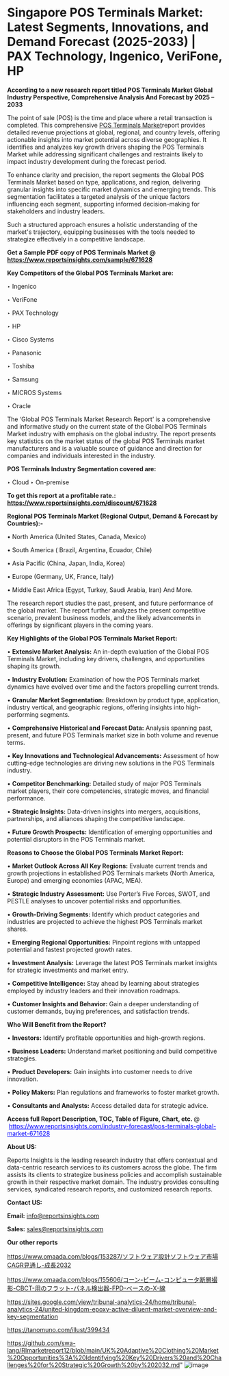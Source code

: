 # Singapore POS Terminals Market: Latest Segments, Innovations, and Demand Forecast (2025-2033) | PAX Technology, Ingenico, VeriFone, HP

<strong>According to a new research report titled POS Terminals Market Global Industry Perspective, Comprehensive Analysis And Forecast by 2025 – 2033</strong>

The point of sale (POS) is the time and place where a retail transaction is completed. This comprehensive <a href=https://www.reportsinsights.com/sample/671628>POS Terminals Market</a>report provides detailed revenue projections at global, regional, and country levels, offering actionable insights into market potential across diverse geographies. It identifies and analyzes key growth drivers shaping the POS Terminals Market while addressing significant challenges and restraints likely to impact industry development during the forecast period.

To enhance clarity and precision, the report segments the Global POS Terminals Market based on type, applications, and region, delivering granular insights into specific market dynamics and emerging trends. This segmentation facilitates a targeted analysis of the unique factors influencing each segment, supporting informed decision-making for stakeholders and industry leaders.

Such a structured approach ensures a holistic understanding of the market's trajectory, equipping businesses with the tools needed to strategize effectively in a competitive landscape.

<strong>Get a Sample PDF copy of POS Terminals Market </strong><strong>@<a href=https://www.reportsinsights.com/sample/671628 style=color:#0000ff;> https://www.reportsinsights.com/sample/671628</a></strong></font>

<strong>Key Competitors of the Global POS Terminals Market are:</strong>

‣ Ingenico

‣ VeriFone

‣ PAX Technology

‣ HP

‣ Cisco Systems

‣ Panasonic

‣ Toshiba

‣ Samsung

‣ MICROS Systems

‣ Oracle

The ‘Global POS Terminals Market Research Report’ is a comprehensive and informative study on the current state of the Global POS Terminals Market industry with emphasis on the global industry. The report presents key statistics on the market status of the global POS Terminals market manufacturers and is a valuable source of guidance and direction for companies and individuals interested in the industry.

<strong>POS Terminals Industry Segmentation covered are:</strong>

‣ Cloud
‣ On-premise

<strong>To get this report at a profitable rate.: <a href=https://www.reportsinsights.com/discount/671628 style=color:#0000ff;>https://www.reportsinsights.com/discount/671628</a></strong></font>

<strong>Regional POS Terminals Market (Regional Output, Demand &amp; Forecast by Countries):-</strong>

• North America (United States, Canada, Mexico)

• South America ( Brazil, Argentina, Ecuador, Chile)

• Asia Pacific (China, Japan, India, Korea)

• Europe (Germany, UK, France, Italy)

• Middle East Africa (Egypt, Turkey, Saudi Arabia, Iran) And More.

The research report studies the past, present, and future performance of the global market. The report further analyzes the present competitive scenario, prevalent business models, and the likely advancements in offerings by significant players in the coming years.

<strong>Key Highlights of the Global POS Terminals Market Report:</strong>

• <strong>Extensive Market Analysis:</strong> An in-depth evaluation of the Global POS Terminals Market, including key drivers, challenges, and opportunities shaping its growth.

• <strong>Industry Evolution:</strong> Examination of how the POS Terminals market dynamics have evolved over time and the factors propelling current trends.

• <strong>Granular Market Segmentation:</strong> Breakdown by product type, application, industry vertical, and geographic regions, offering insights into high-performing segments.

• <strong>Comprehensive Historical and Forecast Data:</strong> Analysis spanning past, present, and future POS Terminals market size in both volume and revenue terms.

• <strong>Key Innovations and Technological Advancements:</strong> Assessment of how cutting-edge technologies are driving new solutions in the POS Terminals industry.

• <strong>Competitor Benchmarking:</strong> Detailed study of major POS Terminals market players, their core competencies, strategic moves, and financial performance.

• <strong>Strategic Insights:</strong> Data-driven insights into mergers, acquisitions, partnerships, and alliances shaping the competitive landscape.

• <strong>Future Growth Prospects:</strong> Identification of emerging opportunities and potential disruptors in the POS Terminals market.

<strong>Reasons to Choose the Global POS Terminals Market Report:</strong>

• <strong>Market Outlook Across All Key Regions:</strong> Evaluate current trends and growth projections in established POS Terminals markets (North America, Europe) and emerging economies (APAC, MEA).

• <strong>Strategic Industry Assessment:</strong> Use Porter’s Five Forces, SWOT, and PESTLE analyses to uncover potential risks and opportunities.

• <strong>Growth-Driving Segments:</strong> Identify which product categories and industries are projected to achieve the highest POS Terminals market shares.

• <strong>Emerging Regional Opportunities:</strong> Pinpoint regions with untapped potential and fastest projected growth rates.

• <strong>Investment Analysis:</strong> Leverage the latest POS Terminals market insights for strategic investments and market entry.

• <strong>Competitive Intelligence:</strong> Stay ahead by learning about strategies employed by industry leaders and their innovation roadmaps.

• <strong>Customer Insights and Behavior:</strong> Gain a deeper understanding of customer demands, buying preferences, and satisfaction trends.

<strong>Who Will Benefit from the Report?</strong>

• <strong>Investors:</strong> Identify profitable opportunities and high-growth regions.

• <strong>Business Leaders:</strong> Understand market positioning and build competitive strategies.

• <strong>Product Developers:</strong> Gain insights into customer needs to drive innovation.

• <strong>Policy Makers:</strong> Plan regulations and frameworks to foster market growth.

• <strong>Consultants and Analysts:</strong> Access detailed data for strategic advice.
</ul>
<strong>Access full Report Description, TOC, Table of Figure, Chart, etc. </strong>@  <a href=https://www.reportsinsights.com/industry-forecast/pos-terminals-global-market-671628 style=color:#0000ff;>https://www.reportsinsights.com/industry-forecast/pos-terminals-global-market-671628</a></font>

<strong><strong>About US</strong>:</strong>

Reports Insights is the leading research industry that offers contextual and data-centric research services to its customers across the globe. The firm assists its clients to strategize business policies and accomplish sustainable growth in their respective market domain. The industry provides consulting services, syndicated research reports, and customized research reports.

<strong>Contact US:</strong>

<p class=""""><b>Email:</b> <a href=mailto:info@reportsinsights.com>info@reportsinsights.com</a></p>
<p class=""""><b>Sales:</b> <a href=mailto:sales@reportsinsights.com>sales@reportsinsights.com</a></p>

<strong>Our other reports</strong>

<a href=https://www.omaada.com/blogs/153287/ソフトウェア設計ソフトウェア市場CAGR見通し-成長2032>https://www.omaada.com/blogs/153287/ソフトウェア設計ソフトウェア市場CAGR見通し-成長2032</a>

<a href=https://www.omaada.com/blogs/155606/コーン-ビーム-コンピュータ断層撮影-CBCT-用のフラット-パネル検出器-FPD-ベースの-X-線>https://www.omaada.com/blogs/155606/コーン-ビーム-コンピュータ断層撮影-CBCT-用のフラット-パネル検出器-FPD-ベースの-X-線</a>

<a href=https://sites.google.com/view/tribunal-analytics-24/home/tribunal-analytics-24/united-kingdom-epoxy-active-diluent-market-overview-and-key-segmentation>https://sites.google.com/view/tribunal-analytics-24/home/tribunal-analytics-24/united-kingdom-epoxy-active-diluent-market-overview-and-key-segmentation</a>

<a href=https://tanomuno.com/illust/399434>https://tanomuno.com/illust/399434</a>

<a href=https://github.com/swa-lang/RImarketreport12/blob/main/UK%20Adaptive%20Clothing%20Market%20Opportunities%3A%20Identifying%20Key%20Drivers%20and%20Challenges%20for%20Strategic%20Growth%20by%202032.md>https://github.com/swa-lang/RImarketreport12/blob/main/UK%20Adaptive%20Clothing%20Market%20Opportunities%3A%20Identifying%20Key%20Drivers%20and%20Challenges%20for%20Strategic%20Growth%20by%202032.md</a>"
![image](https://github.com/user-attachments/assets/41ebba27-7e75-461c-ac59-e91936dd84a3)
